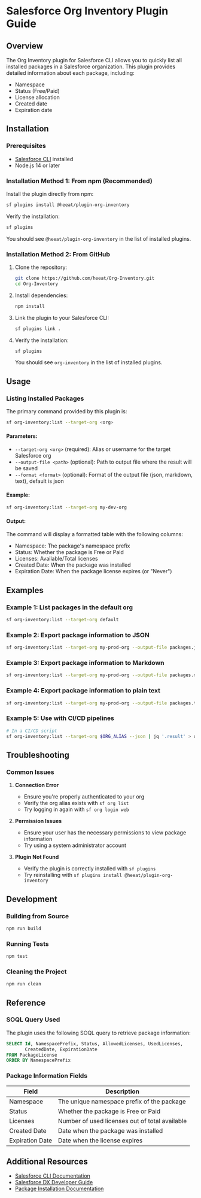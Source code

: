 # Salesforce Org Inventory Plugin Guide

## Overview

The Org Inventory plugin for Salesforce CLI allows you to quickly list all installed packages in a Salesforce organization. This plugin provides detailed information about each package, including:

- Namespace
- Status (Free/Paid)
- License allocation
- Created date
- Expiration date

## Installation

### Prerequisites

- [Salesforce CLI](https://developer.salesforce.com/tools/sfdxcli) installed
- Node.js 14 or later

### Installation Method 1: From npm (Recommended)

Install the plugin directly from npm:

```bash
sf plugins install @heeat/plugin-org-inventory
```

Verify the installation:

```bash
sf plugins
```

You should see `@heeat/plugin-org-inventory` in the list of installed plugins.

### Installation Method 2: From GitHub

1. Clone the repository:
   ```bash
   git clone https://github.com/heeat/Org-Inventory.git
   cd Org-Inventory
   ```

2. Install dependencies:
   ```bash
   npm install
   ```

3. Link the plugin to your Salesforce CLI:
   ```bash
   sf plugins link .
   ```

4. Verify the installation:
   ```bash
   sf plugins
   ```
   You should see `org-inventory` in the list of installed plugins.

## Usage

### Listing Installed Packages

The primary command provided by this plugin is:

```bash
sf org-inventory:list --target-org <org>
```

#### Parameters:

- `--target-org <org>` (required): Alias or username for the target Salesforce org
- `--output-file <path>` (optional): Path to output file where the result will be saved
- `--format <format>` (optional): Format of the output file (json, markdown, text), default is json

#### Example:

```bash
sf org-inventory:list --target-org my-dev-org
```

#### Output:

The command will display a formatted table with the following columns:
- Namespace: The package's namespace prefix
- Status: Whether the package is Free or Paid
- Licenses: Available/Total licenses
- Created Date: When the package was installed
- Expiration Date: When the package license expires (or "Never")

## Examples

### Example 1: List packages in the default org

```bash
sf org-inventory:list --target-org default
```

### Example 2: Export package information to JSON

```bash
sf org-inventory:list --target-org my-prod-org --output-file packages.json
```

### Example 3: Export package information to Markdown

```bash
sf org-inventory:list --target-org my-prod-org --output-file packages.md --format markdown
```

### Example 4: Export package information to plain text

```bash
sf org-inventory:list --target-org my-prod-org --output-file packages.txt --format text
```

### Example 5: Use with CI/CD pipelines

```bash
# In a CI/CD script
sf org-inventory:list --target-org $ORG_ALIAS --json | jq '.result' > org-packages.json
```

## Troubleshooting

### Common Issues

1. **Connection Error**
   - Ensure you're properly authenticated to your org
   - Verify the org alias exists with `sf org list`
   - Try logging in again with `sf org login web`

2. **Permission Issues**
   - Ensure your user has the necessary permissions to view package information
   - Try using a system administrator account

3. **Plugin Not Found**
   - Verify the plugin is correctly installed with `sf plugins`
   - Try reinstalling with `sf plugins install @heeat/plugin-org-inventory`

## Development

### Building from Source

```bash
npm run build
```

### Running Tests

```bash
npm test
```

### Cleaning the Project

```bash
npm run clean
```

## Reference

### SOQL Query Used

The plugin uses the following SOQL query to retrieve package information:

```sql
SELECT Id, NamespacePrefix, Status, AllowedLicenses, UsedLicenses, 
       CreatedDate, ExpirationDate
FROM PackageLicense
ORDER BY NamespacePrefix
```

### Package Information Fields

| Field | Description |
|-------|-------------|
| Namespace | The unique namespace prefix of the package |
| Status | Whether the package is Free or Paid |
| Licenses | Number of used licenses out of total available |
| Created Date | Date when the package was installed |
| Expiration Date | Date when the license expires |

## Additional Resources

- [Salesforce CLI Documentation](https://developer.salesforce.com/docs/atlas.en-us.sfdx_cli_reference.meta/sfdx_cli_reference/cli_reference.htm)
- [Salesforce DX Developer Guide](https://developer.salesforce.com/docs/atlas.en-us.sfdx_dev.meta/sfdx_dev/sfdx_dev_intro.htm)
- [Package Installation Documentation](https://help.salesforce.com/articleView?id=distribution_installing_packages.htm) 